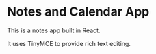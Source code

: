 # Notes and Calendar App

This is a notes app built in React.

It uses TinyMCE to provide rich text editing.